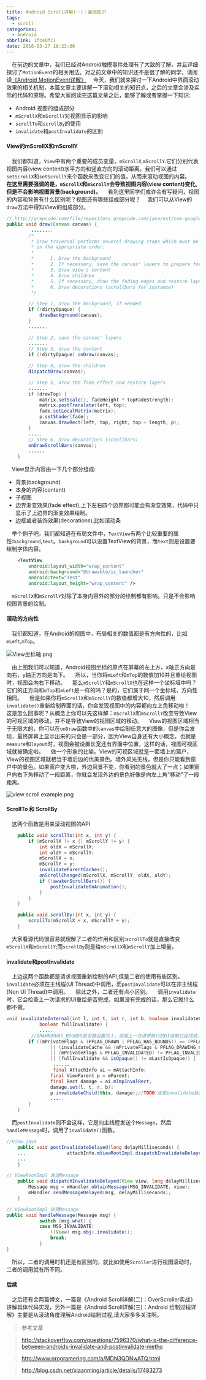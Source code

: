 ```yaml
---
title: Android Scroll详解(一)：基础知识
tags:
  - scroll
categories:
  - Android
abbrlink: 1fc40fc1
date: 2016-03-27 18:23:06
---
```


&emsp;在前边的文章中，我们已经对Android触摸事件处理有了大致的了解，并且详细探讨了`MotionEvent`的相关用法。对之前文章中的知识还不是很了解的同学，请阅读[《Android MotionEvent详解》](http://ztelur.github.io/2016/03/16/Android-MotionEvent%E8%AF%A6%E8%A7%A3/)
&emsp;今天，我们就来探讨一下Android中界面滚动效果的相关机制，本篇文章主要讲解一下滚动相关的知识点，之后的文章会涉及实际的代码和原理。希望大家阅读完这篇文章之后，能够了解或者掌握一下知识:

- Android 视图的组成部分
- `mScrollX`和`mScrollY`对视图显示的影响
- `scrollTo`和`scrollBy`的使用
- `invalidate`和`postInvalidate`的区别

#### View的mScrollX和mScrollY
&emsp;我们都知道，`View`中有两个重要的成员变量，`mScrollX`,`mScrollY`.它们分别代表视图内容(view content)水平方向和竖直方向的滚动距离。我们可以通过`setScrollX`和`setScrollY`来个函数来改变它们的值，从而来滚动视图的内容。
&emsp;**在这里需要强调的是，`mScrollX`和`mScrollY`会导致视图内容(view content)变化,但是不会影响视图背景(background)。**
&emsp;看到这里同学们或许会有写疑问，视图的内容和背景有什么区别呢？视图还有哪些组成部分呢？
&emsp;我们可以从View的`draw`方法中得知View的组成部分。

``` java
// http://grepcode.com/file/repository.grepcode.com/java/ext/com.google.android/android/5.1.1_r1/android/view/View.java#View
public void draw(Canvas canvas) {
         ........
        /*
         * Draw traversal performs several drawing steps which must be executed
         * in the appropriate order:
         *
         *      1. Draw the background
         *      2. If necessary, save the canvas' layers to prepare for fading
         *      3. Draw view's content
         *      4. Draw children
         *      5. If necessary, draw the fading edges and restore layers
         *      6. Draw decorations (scrollbars for instance)
         */

        // Step 1, draw the background, if needed
        if (!dirtyOpaque) {
            drawBackground(canvas);
        }
        .......

        // Step 2, save the canvas' layers
        .......
        // Step 3, draw the content
        if (!dirtyOpaque) onDraw(canvas);

        // Step 4, draw the children
        dispatchDraw(canvas);

        // Step 5, draw the fade effect and restore layers
        .......
        if (drawTop) {
            matrix.setScale(1, fadeHeight * topFadeStrength);
            matrix.postTranslate(left, top);
            fade.setLocalMatrix(matrix);
            p.setShader(fade);
            canvas.drawRect(left, top, right, top + length, p);
        }
        .....
        // Step 6, draw decorations (scrollbars)
        onDrawScrollBars(canvas);
        ......
    }
```
&emsp;View显示内容由一下几个部分组成:
- 背景(background)
- 本身的内容(content)
- 子视图
- 边界渐变效果(fade effect),上下左右四个边界都可能会有渐变效果，代码中只显示了上边界的渐变效果绘制。
- 边框或者装饰效果(decorations),比如滚动条

&emsp;举个例子吧，我们都知道在布局文件中，`TextView`有两个比较重要的属性:`background`,`text`。`background`可以设置TextView的背景，而`text`则是设置要绘制字体内容。
``` xml
    <TextView
        android:layout_width="wrap_content"
        android:background="@drawable/ic_launcher"
        android:text="Test"
        android:layout_height="wrap_content" />
```

&emsp;`mScrollX`和`mScrollY`对除了本身内容外的部分的绘制都有影响。只是不会影响视图背景的绘制。

#### 滚动的方向性
&emsp;我们都知道，在Android的视图中，布局相关的数值都是有方向性的，比如`mLeft`,`mTop`。


![View坐标轴.png](http://7xrxif.com1.z0.glb.clouddn.com/2016327-androidscroll-View%E5%9D%90%E6%A0%87%E8%BD%B4.png)

&emsp;由上图我们可以知道，Android视图坐标的原点在屏幕的左上方，x轴正方向是向右，y轴正方向是向下。
&emsp;所以，当你将`mLeft`和`mTop`的数值加10并且重绘视图时，视图会向右下移动。
&emsp;那么`mScrollY`和`mScrollX`也在这样一个坐标域中吗？它们的正方向和`mTop`和`mLeft`是一样的吗？是的，它们属于同一个坐标域，方向性相同。
&emsp;但是如果你将`mScrollX`和`mScrollY`的数值都增大10，然后调用`invalidate()`重新绘制界面的话，你会发现视图中的内容都向左上角移动啦！
&emsp;这是怎么回事呢？从概念上你可以先这样解：`mScrollX`和`mScrollY`改变导致View的可视区域的移动，并不是导致View的视图区域的移动。
&emsp;View的视图区域相当于无限大的，你可以在`onDraw`函数中的`canvas`中绘制任意大的图像，但是你会发现，最终屏幕上显示出来的只会是一部分，因为View自身还有大小概念，也就是`measure`和`layout`时，视图会被设置长宽还有界面中位置，这样的话，视图可视区域就被确定啦。
&emsp;做一个形象的比喻。View的可视区域就是一面墙上的窗户，View的视图区域就相当于墙后边的优美景色。墙外风光无线，但是你只能看到窗户中的景色。如果窗户变大啦，外边风景不变，你看到的景色就大了一点；如果窗户向右下角移动了一段距离，你就会发现外边的景色好像是向左上角"移动"了一段距离。


![view scroll example.png](http://7xrxif.com1.z0.glb.clouddn.com/2016327-androidscroll-view%20scroll%20example.png)


#### ScrollTo 和 ScrollBy
&emsp;这两个函数是用来滚动视图的API
``` java
    public void scrollTo(int x, int y) {
        if (mScrollX != x || mScrollY != y) {
            int oldX = mScrollX;
            int oldY = mScrollY;
            mScrollX = x;
            mScrollY = y;
            invalidateParentCaches();
            onScrollChanged(mScrollX, mScrollY, oldX, oldY);
            if (!awakenScrollBars()) {
                postInvalidateOnAnimation();
            }
        }
    }

    public void scrollBy(int x, int y) {
        scrollTo(mScrollX + x, mScrollY + y);
    }
```
&emsp;大家看源代码很容易就理解了二者的作用和区别:`scrollTo`就是直接改变`mScrollX`和`mScrollY`;而`scrollBy`则是给`mScrollX`和`mScrollY`加上增量。

####  invalidate和postInvalidate
&emsp;上边这两个函数都是请求视图重新绘制的API,但是二者的使用有些区别。
&emsp;`invalidate`必须在主线程(UI Thread)中调用，而`postInvalidate`可以在非主线程(Non UI Thread)中调用。
&emsp;除此之外，二者还有点小区别。
&emsp;调用`invalidate`时，它会检查上一次请求的UI重绘是否完成，如果没有完成的话，那么它就什么都不做。
``` java
void invalidateInternal(int l, int t, int r, int b, boolean invalidateCache,
            boolean fullInvalidate) {
            .....
         //DRAWN和HAS_BOUNDS是否被设置为１，说明上一次请求执行的UI绘制已经完成，那么可以再次请求执行
        if ((mPrivateFlags & (PFLAG_DRAWN | PFLAG_HAS_BOUNDS)) == (PFLAG_DRAWN | PFLAG_HAS_BOUNDS)
                || (invalidateCache && (mPrivateFlags & PFLAG_DRAWING_CACHE_VALID) == PFLAG_DRAWING_CACHE_VALID)
                || (mPrivateFlags & PFLAG_INVALIDATED) != PFLAG_INVALIDATED
                || (fullInvalidate && isOpaque() != mLastIsOpaque)) {
                 ......
                 final AttachInfo ai = mAttachInfo;
                final ViewParent p = mParent;
                final Rect damage = ai.mTmpInvalRect;
                damage.set(l, t, r, b);
                p.invalidateChild(this, damage);//TODO:这是invalidate执行的主体
                .....
        }
    }
```
&emsp;而`postInvalidate`则不会这样，它是向主线程发送个`Message`，然后`handleMessage`时，调用了`invalidate()`函数。

``` java
//View.java
    public void postInvalidateDelayed(long delayMilliseconds) {
    ...	              attachInfo.mViewRootImpl.dispatchInvalidateDelayed(this, delayMilliseconds);
    ...
    }

// ViewRootImpl 发送Message
    public void dispatchInvalidateDelayed(View view, long delayMilliseconds) {
        Message msg = mHandler.obtainMessage(MSG_INVALIDATE, view);
        mHandler.sendMessageDelayed(msg, delayMilliseconds);
    }

// ViewRootImpl 处理Message
public void handleMessage(Message msg) {
            switch (msg.what) {
            case MSG_INVALIDATE:
                ((View) msg.obj).invalidate();
                break;
            }
}   
```
&emsp;所以，二者的调用时机还是有区别的，就比如使用`Scroller`进行视图滚动时，二者的调用就有所不同。
####  后续
&emsp;之后还有会两篇博文，一篇是《Android Scroll详解(二)：OverScroller实战》讲解具体代码实现，另外一篇是《Android Scroll详解(三)：Android 绘制过程详解》主要是从滚动角度理解Android绘制过程,请大家多多关注啊。


> 参考文章

> http://stackoverflow.com/questions/7596370/what-is-the-difference-between-androids-invalidate-and-postinvalidate-metho

>http://www.programering.com/a/MDN3QDNwATQ.html

> http://blog.csdn.net/xiaanming/article/details/17483273

